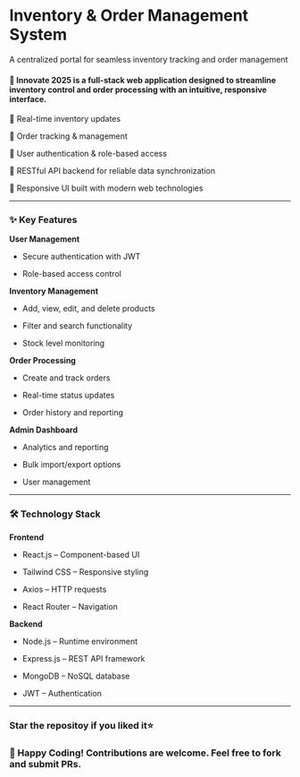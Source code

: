 # Inventory & Order Management System

A centralized portal for seamless inventory tracking and order management

#### 🚀 Innovate 2025 is a full-stack web application designed to streamline inventory control and order processing with an intuitive, responsive interface.

🔹 Real-time inventory updates

🔹 Order tracking & management

🔹 User authentication & role-based access

🔹 RESTful API backend for reliable data synchronization

🔹 Responsive UI built with modern web technologies

----------------------------------------------------------

### ✨ Key Features

**User Management**

  - Secure authentication with JWT

  - Role-based access control

**Inventory Management**

  - Add, view, edit, and delete products

  - Filter and search functionality

  - Stock level monitoring

**Order Processing**

  - Create and track orders

  - Real-time status updates

  - Order history and reporting

**Admin Dashboard**

  - Analytics and reporting

  - Bulk import/export options

  - User management

-----------------------------------------------------------------

### 🛠 Technology Stack

**Frontend**

  - React.js – Component-based UI

  - Tailwind CSS – Responsive styling

  - Axios – HTTP requests

  - React Router – Navigation

**Backend**

  - Node.js – Runtime environment

  - Express.js – REST API framework

  - MongoDB – NoSQL database

  - JWT – Authentication

----------------------------------------------

### Star the repositoy if you liked it⭐

### 🚀 Happy Coding! Contributions are welcome. Feel free to fork and submit PRs.
